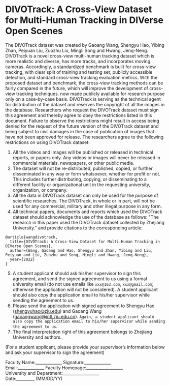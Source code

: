 # DIVOTrack: A Cross-View Dataset for Multi-Human Tracking in DIVerse Open Scenes

The DIVOTrack dataset was created by Gaoang Wang, Shengyu Hao, Yibing Zhan, Peiyuan Liu, Zuozhu Liu, Mingli Song and Hwang, Jenq-Neng. 
DIVOTrack is a novel cross-view multi-human tracking dataset which is more realistic and diverse, has more tracks, and incorporates moving cameras. Accordingly, a standardized benchmark is built for cross-view tracking, with clear split of training and testing set, publicly accessible detection, and standard cross-view tracking evaluation metrics. With the proposed dataset and benchmark, the cross-view tracking methods can be fairly compared in the future, which will improve the development of cross-view tracking techniques.
now made publicly available for 
research purpose only on a case-by-case basis. DIVOTrack is serving as the technical agent for distribution of the 
dataset and reserves the copyright of all the images in the database. Researchers who request the DIVOTrack 
dataset must sign this agreement and thereby agree to obey the restrictions listed in this document. Failure 
to observe the restrictions might result in access being denied for the request of the future version of the 
DIVOTrack dataset and being subject to civil damages in the case of publication of images that have not been 
approved for release. The researchers agree to the following restrictions on using DIVOTrack dataset: 


1. All the videos and images will be published or released in technical reports, or papers only. Any videos or 
images will never be released in commercial materials, newspapers, or other public media.
2. The dataset will not be re-distributed, published, copied, or further disseminated in any way or form 
whatsoever, whether for profit or not. This includes further distributing, copying, or disseminating to a 
different facility or organizational unit in the requesting university, organization, or company.
3. All the data in DIVOTrack dataset can only be used for the purpose of scientific researches. The DIVOTrack, in whole or in part, will not be used for any commercial, military and other illegal purpose in any form.
4. All technical papers, documents and reports which used the DIVOTrack dataset should acknowledge the 
use of the database as follows: "The research in this paper used the DIVOTrack dataset collected by Zhejiang University." and provide citations to the corresponding article:
```
@article{wangdivotrack,
  title={DIVOTrack: A Cross-View Dataset for Multi-Human Tracking in DIVerse Open Scenes},
  author={Wang, Gaoang and Hao, Shengyu and Zhan, Yibing and Liu, Peiyuan and Liu, Zuozhu and Song, Mingli and Hwang, Jenq-Neng},
  year={2022}
}
```
5. A student applicant should ask his/her supervisor to sign this agreement, and send the signed agreement to 
us using a formal university email (do not use emails like ```xxx@163.com```, ```xxx@gmail.com```; otherwise the 
application will not be considered). A student applicant should also copy the application email to his/her 
supervisor while sending the agreement to us. 
6. Please send the application with signed agreement to Shengyu Hao (shengyuhao@zju.edu) and Gaoang Wang (gaoangwang@intl.zju.edu.cn). ```Again, a student applicant should also copy the application email to his/her supervisor while sending the agreement to us```. 
7. The final interpretation right of this agreement belongs to Zhejiang University and authors.

(For a student applicant, please provide your supervisor’s information below and ask your supervisor to sign the 
agreement)

Faculty Name:_____________ Signature:_____________ \
Email:_____________
Faculty Homepage:__________________ \
University and Department:__________________ \
Date:_________ (MM/DD/YY)


